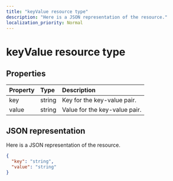 ```yaml
---
title: "keyValue resource type"
description: "Here is a JSON representation of the resource."
localization_priority: Normal
---
```


# keyValue resource type

## Properties

| Property	   | Type	|Description|
|:---------------|:--------|:----------|
|key|string| Key for the key-value pair. |
|value|string| Value for the key-value pair.|

## JSON representation

Here is a JSON representation of the resource.

<!-- {
  "blockType": "resource",
  "optionalProperties": [

  ],
  "@odata.type": "microsoft.graph.keyValue"
}-->

```json
{
  "key": "string",
  "value": "string"
}
```

<!-- uuid: 8fcb5dbc-d5aa-4681-8e31-b001d5168d79
2015-10-25 14:57:30 UTC -->
<!--
{
  "type": "#page.annotation",
  "description": "keyValue resource",
  "keywords": "",
  "section": "documentation",
  "tocPath": ""
}
-->
